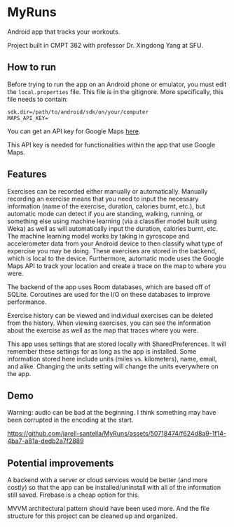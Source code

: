 # MyRuns

Android app that tracks your workouts.

Project built in CMPT 362 with professor Dr. Xingdong Yang at SFU.

## How to run

Before trying to run the app on an Android phone or emulator, you must edit the `local.properties` file. This file is in the gitignore. More specifically, this file needs to contain:

```
sdk.dir=/path/to/android/sdk/on/your/computer
MAPS_API_KEY=   
```

You can get an API key for Google Maps [here](https://developers.google.com/maps/documentation/android-sdk/get-api-key).

This API key is needed for functionalities within the app that use Google Maps.

## Features

Exercises can be recorded either manually or automatically. Manually recording an exercise means that you need to input the necessary information (name of the exercise, duration, calories burnt, etc.), but automatic mode can detect if you are standing, walking, running, or something else using machine learning (via a classifier model built using Weka) as well as will automatically input the duration, calories burnt, etc. The machine learning model works by taking in gyroscope and accelerometer data from your Android device to then classify what type of expercise you may be doing. These exercises are stored in the backend, which is local to the device. Furthermore, automatic mode uses the Google Maps API to track your location and create a trace on the map to where you were.

The backend of the app uses Room databases, which are based off of SQLite. Coroutines are used for the I/O on these databases to improve performance.

Exercise history can be viewed and individual exercises can be deleted from the history. When viewing exercises, you can see the information about the exercise as well as the map that traces where you were.

This app uses settings that are stored locally with SharedPreferences. It will remember these settings for as long as the app is installed. Some information stored here include units (miles vs. kilometers), name, email, and alike. Changing the units setting will change the units everywhere on the app.

## Demo

Warning: audio can be bad at the beginning. I think something may have been corrupted in the encoding at the start.

https://github.com/jarell-santella/MyRuns/assets/50718474/f624d8a9-1f14-4ba7-a81a-dedb2a7f2889

## Potential improvements

A backend with a server or cloud services would be better (and more costly) so that the app can be installed/uninstall with all of the information still saved. Firebase is a cheap option for this.

MVVM architectural pattern should have been used more. And the file structure for this project can be cleaned up and organized.
